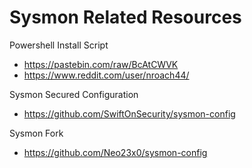 # Sysmon Related Resources
Powershell Install Script
- https://pastebin.com/raw/BcAtCWVK
- https://www.reddit.com/user/nroach44/

Sysmon Secured Configuration
- https://github.com/SwiftOnSecurity/sysmon-config

Sysmon Fork
- https://github.com/Neo23x0/sysmon-config
